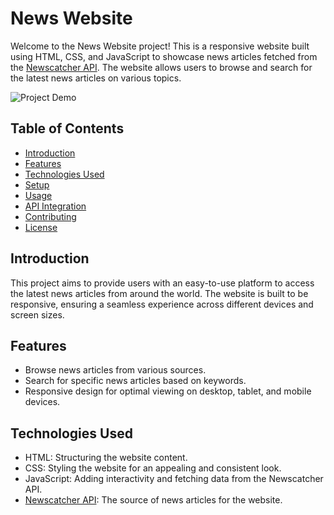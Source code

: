 # News Website

Welcome to the News Website project! This is a responsive website built using HTML, CSS, and JavaScript to showcase news articles fetched from the [Newscatcher API](https://newscatcherapi.com/). The website allows users to browse and search for the latest news articles on various topics.

![Project Demo](demo.gif) <!-- Replace with a demo GIF or screenshot of your website -->

## Table of Contents

- [Introduction](#introduction)
- [Features](#features)
- [Technologies Used](#technologies-used)
- [Setup](#setup)
- [Usage](#usage)
- [API Integration](#api-integration)
- [Contributing](#contributing)
- [License](#license)

## Introduction

This project aims to provide users with an easy-to-use platform to access the latest news articles from around the world. The website is built to be responsive, ensuring a seamless experience across different devices and screen sizes.

## Features

- Browse news articles from various sources.
- Search for specific news articles based on keywords.
- Responsive design for optimal viewing on desktop, tablet, and mobile devices.

## Technologies Used

- HTML: Structuring the website content.
- CSS: Styling the website for an appealing and consistent look.
- JavaScript: Adding interactivity and fetching data from the Newscatcher API.
- [Newscatcher API](https://newscatcherapi.com/): The source of news articles for the website.


